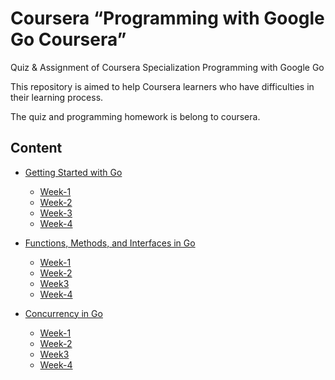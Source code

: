 # Coursera “Programming with Google Go Coursera”

Quiz & Assignment of Coursera Specialization Programming with Google Go

This repository is aimed to help Coursera learners who have difficulties in their learning process.

The quiz and programming homework is belong to coursera.

## Content
- [Getting Started with Go](https://github.com/pandao/editor.md)
    - [Week-1](https://github.com/pandao/editor.md)
    - [Week-2](https://github.com/pandao/editor.md)
    - [Week-3](https://github.com/pandao/editor.md)
    - [Week-4](https://github.com/pandao/editor.md)

- [Functions, Methods, and Interfaces in Go](https://github.com/pandao/editor.md)
    - [Week-1](https://github.com/pandao/editor.md)
    - [Week-2](https://github.com/pandao/editor.md)
    - [Week3](https://github.com/pandao/editor.md)
    - [Week-4](https://github.com/pandao/editor.md)

- [Concurrency in Go](https://github.com/pandao/editor.md)
    - [Week-1](https://github.com/pandao/editor.md)
    - [Week-2](https://github.com/pandao/editor.md)
    - [Week3](https://github.com/pandao/editor.md)
    - [Week-4](https://github.com/pandao/editor.md)

